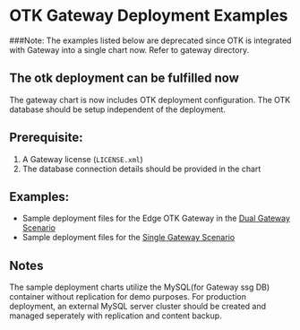 # OTK Gateway Deployment Examples

###Note: The examples listed below are deprecated since OTK is integrated with Gateway into a single chart now. Refer to gateway directory.


## The otk deployment can be fulfilled now
The gateway chart is now includes OTK deployment configuration. The OTK database should be setup independent of the deployment.

## Prerequisite:
1. A Gateway license (`LICENSE.xml`)
2. The database connection details should be provided in the chart

## Examples:
- Sample deployment files for the Edge OTK Gateway in the [Dual Gateway Scenario](https://techdocs.broadcom.com/us/en/ca-enterprise-software/layer7-api-management/api-management-oauth-toolkit/4-4/installation-workflow/install-the-oauth-solution-kit/dual-gateway-scenario.html)
- Sample deployment files for the [Single Gateway Scenario](https://techdocs.broadcom.com/us/en/ca-enterprise-software/layer7-api-management/api-management-oauth-toolkit/4-4/installation-workflow/install-the-oauth-solution-kit/install-otk-with-api-portal-integration.html)

## Notes
The sample deployment charts utilize the MySQL(for Gateway ssg DB) container without replication for demo purposes. For production deployment, an external MySQL server cluster should be created and managed seperately with replication and content backup.

